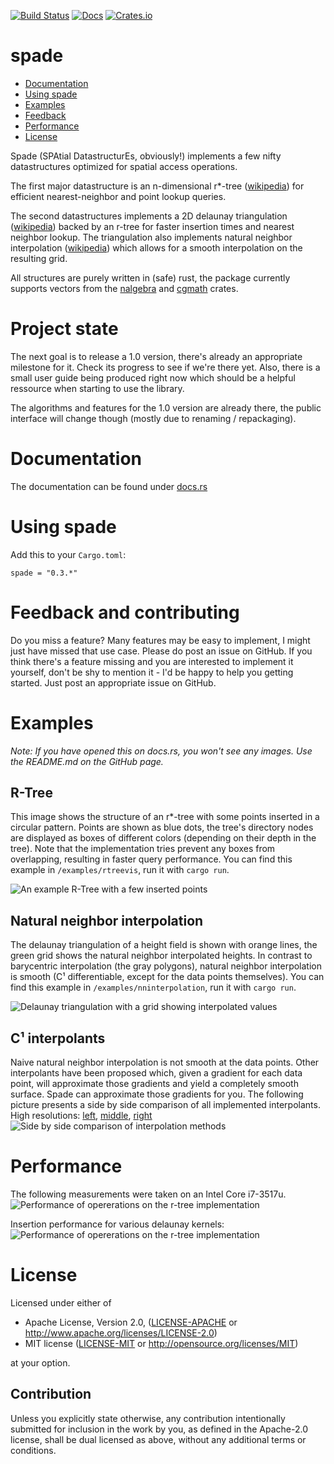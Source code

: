 [![Build Status](https://travis-ci.org/Stoeoef/spade.svg?branch=master)](https://travis-ci.org/Stoeoef/spade)
[![Docs](https://docs.rs/spade/badge.svg)](https://docs.rs/spade/)
[![Crates.io](https://img.shields.io/crates/v/spade.svg)](https://crates.io/crates/spade)
# spade

 * [Documentation](https://docs.rs/spade/)
 * [Using spade](#using-spade)
 * [Examples](#examples)
 * [Feedback](#feedback)
 * [Performance](#performance)
 * [License](#license)

Spade (SPAtial DatastructurEs, obviously!) implements a few nifty datastructures optimized for spatial access operations.

The first major datastructure is an n-dimensional r*-tree ([wikipedia](https://en.wikipedia.org/wiki/R*_tree)) for efficient nearest-neighbor and point lookup queries.

The second datastructures implements a 2D delaunay triangulation ([wikipedia](https://en.wikipedia.org/wiki/Delaunay_triangulation)) backed by an r-tree for faster insertion times and nearest neighbor lookup.
The triangulation also implements natural neighbor interpolation ([wikipedia](https://en.wikipedia.org/wiki/Natural_neighbor)) which allows for a smooth interpolation on the resulting grid.

All structures are purely written in (safe) rust, the package currently supports vectors from the [nalgebra](http://nalgebra.org/) and [cgmath](https://github.com/brendanzab/cgmath) crates.

# Project state
The next goal is to release a 1.0 version, there's already an appropriate milestone for it. Check its progress to see if we're there yet.
Also, there is a small user guide being produced right now which should be a helpful ressource when starting to use the library.

The algorithms and features for the 1.0 version are already there, the public interface will change though (mostly due to renaming / repackaging).

# Documentation
The documentation can be found under [docs.rs](https://docs.rs/spade/)

# Using spade
Add this to your `Cargo.toml`:
```
spade = "0.3.*"
```
# Feedback and contributing
Do you miss a feature? Many features may be easy to implement, I might just have missed that use case. Please do post an issue on GitHub. If you think there's a feature missing and you are interested to implement it yourself, don't be shy to mention it - I'd be happy to help you getting started. Just post an appropriate issue on GitHub.

# Examples
_Note: If you have opened this on docs.rs, you won't see any images. Use the README.md on the GitHub page._
## R-Tree
This image shows the structure of an r*-tree with some points inserted in a circular pattern.
Points are shown as blue dots, the tree's directory nodes are displayed as boxes of different colors (depending on their depth in the tree).
Note that the implementation tries prevent any boxes from overlapping, resulting in faster query performance. You can find this example in `/examples/rtreevis`, run it with `cargo run`.

![An example R-Tree with a few inserted points](/images/rtree_demo.png?raw=true)

## Natural neighbor interpolation
The delaunay triangulation of a height field is shown with orange lines, the green grid shows the natural neighbor interpolated heights. In contrast to barycentric interpolation (the gray polygons), natural neighbor interpolation is smooth (C¹ differentiable, except for the data points themselves). You can find this example in `/examples/nninterpolation`, run it with `cargo run`.

![Delaunay triangulation with a grid showing interpolated values](/images/nninterpolation.png?raw=true)

## C¹ interpolants
Naive natural neighbor interpolation is not smooth at the data points. Other interpolants have been proposed which, given a gradient for each data point, will approximate those gradients and yield a completely smooth surface. Spade can approximate those gradients for you.
The following picture presents a side by side comparison of all implemented interpolants.
High resolutions: [left](https://raw.githubusercontent.com/Stoeoef/spade/master/images/InterpolationC0.png), [middle](https://raw.githubusercontent.com/Stoeoef/spade/master/images/InterpolationSibson.png), [right](https://raw.githubusercontent.com/Stoeoef/spade/master/images/InterpolationFarin.png)
![Side by side comparison of interpolation methods](/images/InterpolationMethods.png?raw=true)

# Performance
The following measurements were taken on an Intel Core i7-3517u.
![Performance of opererations on the r-tree implementation](/images/rtree_analysis.png?raw_true)

Insertion performance for various delaunay kernels:
![Performance of opererations on the r-tree implementation](/images/delaunay_analysis.png?raw_true)

# License

Licensed under either of

 * Apache License, Version 2.0, ([LICENSE-APACHE](LICENSE-APACHE) or http://www.apache.org/licenses/LICENSE-2.0)
 * MIT license ([LICENSE-MIT](LICENSE-MIT) or http://opensource.org/licenses/MIT)

at your option.

## Contribution

Unless you explicitly state otherwise, any contribution intentionally
submitted for inclusion in the work by you, as defined in the Apache-2.0
license, shall be dual licensed as above, without any additional terms or
conditions.
